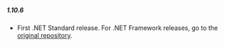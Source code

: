 ##### 1.10.6
* First .NET Standard release. For .NET Framework releases, go to the [original repository](https://github.com/HDFGroup/HDF.PInvoke).
